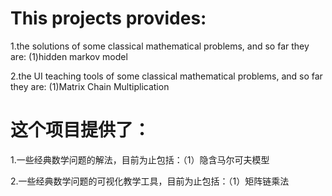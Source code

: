 # This projects provides:

1.the solutions of some classical mathematical problems, and so far they are: (1)hidden markov model

2.the UI teaching tools of some classical mathematical problems, and so far they are: (1)Matrix Chain Multiplication

# 这个项目提供了：

1.一些经典数学问题的解法，目前为止包括：（1）隐含马尔可夫模型

2.一些经典数学问题的可视化教学工具，目前为止包括：（1）矩阵链乘法